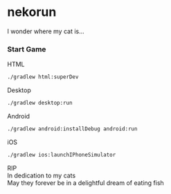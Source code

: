 # nekorun

I wonder where my cat is...

### Start Game

HTML
```bash
./gradlew html:superDev
```
Desktop
```bash
./gradlew desktop:run

```
Android
```bash
./gradlew android:installDebug android:run
```
iOS
```bash
./gradlew ios:launchIPhoneSimulator
```
RIP </br>
In dedication to my cats </br>
May they forever be in a delightful dream of eating fish